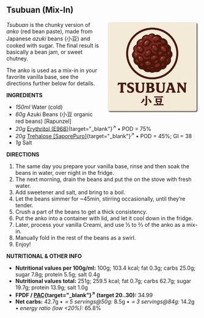 ## Tsubuan (Mix-In)
<img style="float: right; margin-left: 1.5em;" width=240 alt="Logo" src="logo-tsubuan.webp" />

*Tsubuan* is the chunky version of *anko* (red bean paste), made from Japanese *azuki* beans (小豆) and cooked with sugar.
The final result is basically a bean jam, or sweet chutney.

The anko is used as a mix-in in your favorite vanilla base, see the directions further below for details.

**INGREDIENTS**

  - _150ml_ Water (cold)
  - _60g_ Azuki Beans (小豆 organic red beans) [Rapunzel]
  - _20g_ [Erythritol (E968)](/ice-creamery/info/ingredients/#erythritol-e968){target="_blank"}<sup>↗</sup> • POD = 75%
  - _20g_ [Trehalose \[SaporePuro\]](/ice-creamery/info/ingredients/#trehalose-e965){target="_blank"}<sup>↗</sup> • POD = 45%; GI = 38
  - _1g_ Salt

**DIRECTIONS**

 1. The same day you prepare your vanilla base, rinse and then soak the beans in water, over night in the fridge.
 1. The next morning, drain the beans and put the on the stove with fresh water.
 1. Add sweetener and salt, and bring to a boil.
 1. Let the beans simmer for ~45min, stirring occasionally, until they’re tender.
 1. Crush a part of the beans to get a thick consistency.
 1. Put the anko into a container with lid, and let it cool down in the fridge.
 1. Later, process your vanilla Creami, and use ½ to ⅔ of the anko as a mix-in.
 1. Manually fold in the rest of the beans as a swirl.
 1. Enjoy!

**NUTRITIONAL & OTHER INFO**

- **Nutritional values per 100g/ml:** 100g; 103.4 kcal; fat 0.3g; carbs 25.0g; sugar 7.8g; protein 5.5g; salt 0.4g
- **Nutritional values total:** 251g; 259.5 kcal; fat 0.7g; carbs 62.7g; sugar 19.7g; protein 13.9g; salt 1.0g
- **FPDF / [PAC](/ice-creamery/info/glossary/#potere-anti-congelante-pac){target="_blank"}<sup>↗</sup> (target 20..30):** 34.99
- **Net carbs:** 42.7g • *∝ 5 servings@50g:* 8.5g • *∝ 3 servings@84g:* 14.2g • *energy ratio (low <20%):* 65.8%
